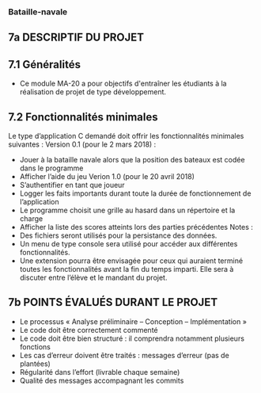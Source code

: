 ### Bataille-navale

## 7a DESCRIPTIF DU PROJET
## 7.1	Généralités
* Ce module MA-20 a pour objectifs d'entraîner les étudiants à la réalisation de projet de type développement.
## 7.2	Fonctionnalités minimales
Le type d’application C demandé doit offrir les fonctionnalités minimales suivantes :
Version 0.1 (pour le 2 mars 2018) :
* 	Jouer à la bataille navale alors que la position des bateaux est codée dans le programme
* 	Afficher l’aide du jeu
Verion 1.0 (pour le 20 avril 2018)
* 	S’authentifier en tant que joueur
* 	Logger les faits importants durant toute la durée de fonctionnement de l’application
* 	Le programme choisit une grille au hasard dans un répertoire et la charge 
* 	Afficher la liste des scores atteints lors des parties précédentes
Notes : 
* 	Des fichiers seront utilisés pour la persistance des données.
* 	Un menu de type console sera utilisé pour accéder aux différentes fonctionnalités.
* 	Une extension pourra être envisagée pour ceux qui auraient terminé toutes les fonctionnalités avant la fin du temps imparti. Elle sera à discuter entre l’élève et le mandant du projet.
## 7b POINTS ÉVALUÉS DURANT LE PROJET
* 	Le processus « Analyse préliminaire – Conception – Implémentation »
* 	Le code doit être correctement commenté
* 	Le code doit être bien structuré : il comprendra notamment plusieurs fonctions
* 	Les cas d’erreur doivent être traités : messages d’erreur (pas de plantées)
* 	Régularité dans l’effort (livrable chaque semaine)
* 	Qualité des messages accompagnant les commits
